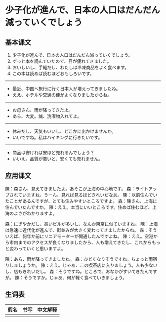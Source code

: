 # 少子化が進んで、日本の人口はだんだん減っていくでしょう

## 基本课文

1. 少子化が進んで、日本の人口はだんだん減っていくでしょう。
2. ずっと本を読んでいたので、目が疲れてきました。
3. おいしいし、手軽だし、わたしは冷凍商品をよく食べます。
4. この本は読めば読むほどおもしろいです。

---

- 最近、中国へ旅行に行く日本人が増えってきましたね。
- ええ、ホテルや交通の便がよくなりましたからね。

---

- お母さん、雨が降ってきたよ。
- あら、大変。誠、洗濯物入れてよ。

---

- 休みだし、天気もいいし、どこかに出かけませんか。
- いいですね。私はハイキングに行きたいです。

---

- 商品は安ければ安ほど売れるんでしょう？
- いいえ。品質が悪いと、安くても売れません。

## 应用课文

陳：森さん、見えてきましたよ。あそこが上海の中心地です。
森：ライトアップされていますね。うーん、見れば見るほどきれいだなあ。
陳：以前住んでいたことがあるんですが、とても住みやすいところですよ。
森：陳さん、上海に住んでいたんですか。
陳：ええ。本当にいいところです。住めば住むほど、上海のよさがわかりますよ。

森：にぎやかだし、高いビルが多いし、なんか東京に似ていますね。
陳：上海は急速に近代化が進んで、街並みが大きく変わってきましたからね。
森：そういえば、何年か前にリニアモーターが開通したんですよね。
陳：ええ。空港から市内までのアクセスが良くなりましたから、人も増えてきたし、これからもっと変わっていくと思いますよ。

陳：あら、雨が降ってきましたね。
森：ひどくなりそうですね。ちょっと雨宿りしましょうか。
陳：ええ。じゃあ、この喫茶店に入りましょう。人も少ないし、店もきれいだし。
森：そうですね。ところで、おなかがすいてきたんですが。
陳：そうですか。じゃあ、何が軽く食べていきましょう。

## 生词表

| 假名 | 书写 | 中文解释 |
| ---- | ---- | -------- |
|      |      |          |
